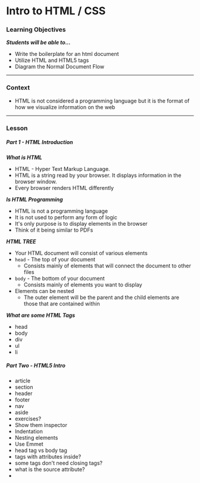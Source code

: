 # Intro to HTML / CSS

### Learning Objectives
***Students will be able to...***

* Write the boilerplate for an html document
* Utilize HTML and HTML5 tags
* Diagram the Normal Document Flow

---
### Context

* HTML is not considered a programming language but it is the format of how we visualize information on the web

---
### Lesson

##### Part 1 - HTML Introduction

***What is HTML***

* HTML - Hyper Text Markup Language.
* HTML is a string read by your browser. It displays information in the browser window. 
* Every browser renders HTML differently

***Is HTML Programming***

* HTML is not a programming language
* It is not used to perform any form of logic
* It's only purpose is to display elements in the browser
* Think of it being similar to PDFs

***HTML TREE***

* Your HTML document will consist of various elements
* `head` - The top of your document
	* Consists mainly of elements that will connect the document to other files
* `body` - The bottom of your document
	* Consists mainly of elements you want to display
* Elements can be nested
	* The outer element will be the parent and the child elements are those that are contained within

***What are some HTML Tags***

* head
* body
* div
* ul
* li

##### Part Two - HTML5 Intro

* article
* section
* header
* footer
* nav
* aside
* exercises?
* Show them inspector
* Indentation
* Nesting elements
* Use Emmet
* head tag vs body tag
* tags with attributes inside? 
* some tags don't need closing tags?
* what is the source attribute?
* 